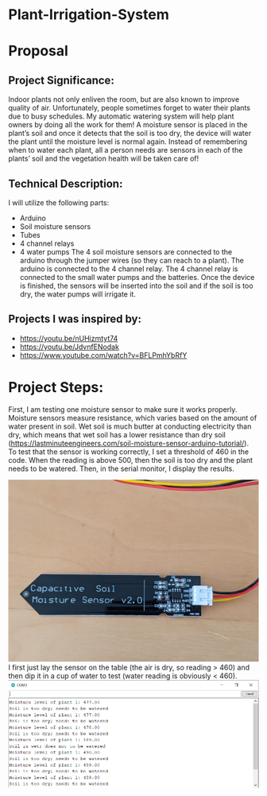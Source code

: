 # Plant-Irrigation-System

# Proposal
## Project Significance:
Indoor plants not only enliven the room, but are also known to improve quality of air. Unfortunately, people sometimes forget to water their plants due 
to busy schedules. My automatic watering system will help plant owners by doing all the work for them! A moisture sensor is placed in the plant’s soil 
and once it detects that the soil is too dry, the device will water the plant until the moisture level is normal again. Instead of remembering when to 
water each plant, all a person needs are sensors in each of the plants’ soil and the vegetation health will be taken care of!

## Technical Description:
I will utilize the following parts:
* Arduino
* Soil moisture sensors
* Tubes
* 4 channel relays
* 4 water pumps
The 4 soil moisture sensors are connected to the arduino through the jumper wires (so they can reach to a plant). The arduino is connected to the 4 channel 
relay. The 4 channel relay is connected to the small water pumps and the batteries. Once the device is finished, the sensors will be inserted into the soil 
and if the soil is too dry, the water pumps will irrigate it.

## Projects I was inspired by:
* https://youtu.be/nUHizmtyt74 
* https://youtu.be/JdvnfENodak
* https://www.youtube.com/watch?v=BFLPmhYbRfY 

# Project Steps:
First, I am testing one moisture sensor to make sure it works properly. 
Moisture sensors measure resistance, which varies based on the amount of water present in soil. Wet soil is much butter at conducting electricity than dry,
which means that wet soil has a lower resistance than dry soil (https://lastminuteengineers.com/soil-moisture-sensor-arduino-tutorial/). To test that the sensor is working correctly, I set a threshold of 460 in the code. When the reading is above 500, then the soil is too dry and the plant needs to be watered. Then, in the serial monitor, I display the results.

![Diagram](Moisture_Sensor.PNG)
I first just lay the sensor on the table (the air is dry, so reading > 460) and then dip it in a cup of water to test (water reading is obviously < 460).
![Diagram](Serial_Monitor_Reading.PNG)
















































































